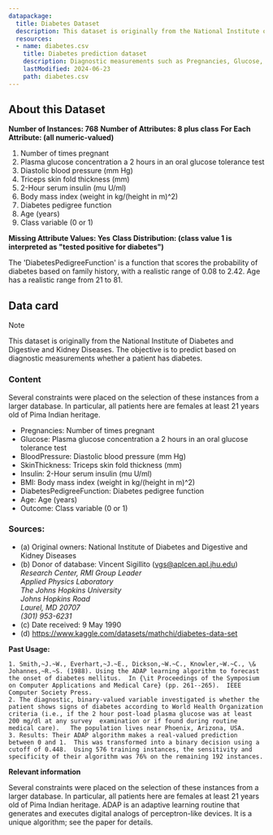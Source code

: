 ```yaml
---
datapackage:
  title: Diabetes Dataset
  description: This dataset is originally from the National Institute of Diabetes and Digestive and Kidney Diseases. The objective is to predict based on diagnostic measurements, incl. glucose levels and insulin, whether a patient has diabetes.
  resources:
  - name: diabetes.csv
    title: Diabetes prediction dataset
    description: Diagnostic measurements such as Pregnancies, Glucose, BloodPressure, SkinThickness,	Insulin, BMI,	DiabetesPedigreeFunction,	Age and the	Outcome of the prediction experiment.
    lastModified: 2024-06-23
    path: diabetes.csv
---
```


## About this Dataset

**Number of Instances: 768**
**Number of Attributes: 8 plus class**
**For Each Attribute: (all numeric-valued)**

1. Number of times pregnant
2. Plasma glucose concentration a 2 hours in an oral glucose tolerance test
3. Diastolic blood pressure (mm Hg)
4. Triceps skin fold thickness (mm)
5. 2-Hour serum insulin (mu U/ml)
6. Body mass index (weight in kg/(height in m)^2)
7. Diabetes pedigree function
8. Age (years)
9. Class variable (0 or 1)

**Missing Attribute Values: Yes**
**Class Distribution: (class value 1 is interpreted as "tested positive for
diabetes")**

The 'DiabetesPedigreeFunction' is a function that scores the probability of diabetes based on family history, with a realistic range of 0.08 to 2.42. Age has a realistic range from 21 to 81.

## Data card 

> [!note]
> This dataset is originally from the National Institute of Diabetes and Digestive and Kidney Diseases. The objective is to predict based on diagnostic measurements whether a patient has diabetes.

### Content

Several constraints were placed on the selection of these instances from a larger database. In particular, all patients here are females at least 21 years old of Pima Indian heritage.

- Pregnancies: Number of times pregnant
- Glucose: Plasma glucose concentration a 2 hours in an oral glucose tolerance test
- BloodPressure: Diastolic blood pressure (mm Hg)
- SkinThickness: Triceps skin fold thickness (mm)
- Insulin: 2-Hour serum insulin (mu U/ml)
- BMI: Body mass index (weight in kg/(height in m)^2)
- DiabetesPedigreeFunction: Diabetes pedigree function
- Age: Age (years)
- Outcome: Class variable (0 or 1)

### Sources:

- (a) Original owners: National Institute of Diabetes and Digestive and Kidney Diseases
- (b) Donor of database: Vincent Sigillito (vgs@aplcen.apl.jhu.edu)     
_Research Center, RMI Group Leader_    
_Applied Physics Laboratory_      
_The Johns Hopkins University_      
_Johns Hopkins Road_     
_Laurel, MD 20707_     
_(301) 953-6231_     
- (c) Date received: 9 May 1990
- (d) https://www.kaggle.com/datasets/mathchi/diabetes-data-set

**Past Usage:**

```
1. Smith,~J.~W., Everhart,~J.~E., Dickson,~W.~C., Knowler,~W.~C., \& Johannes,~R.~S. (1988). Using the ADAP learning algorithm to forecast the onset of diabetes mellitus.  In {\it Proceedings of the Symposium on Computer Applications and Medical Care} (pp. 261--265).  IEEE Computer Society Press.
2. The diagnostic, binary-valued variable investigated is whether the patient shows signs of diabetes according to World Health Organization criteria (i.e., if the 2 hour post-load plasma glucose was at least 200 mg/dl at any survey  examination or if found during routine medical care).   The population lives near Phoenix, Arizona, USA.
3. Results: Their ADAP algorithm makes a real-valued prediction between 0 and 1.  This was transformed into a binary decision using a cutoff of 0.448.  Using 576 training instances, the sensitivity and specificity of their algorithm was 76% on the remaining 192 instances.
```

**Relevant information**

Several constraints were placed on the selection of these instances from a larger database.  In particular, all patients here are females at least 21 years old of Pima Indian heritage.  ADAP is an adaptive learning routine that generates and executes digital analogs of perceptron-like devices.  It is a unique algorithm; see the paper for details.


